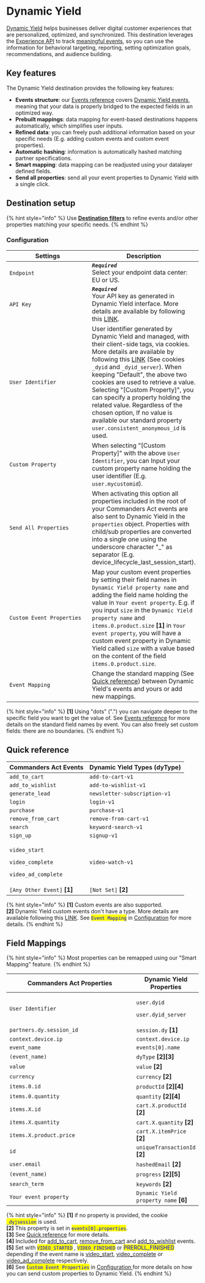 # Dynamic Yield

[Dynamic Yield](https://www.dynamicyield.com) helps businesses deliver digital customer experiences that are personalized, optimized, and synchronized. This destination leverages the [Experience API](https://support.dynamicyield.com/hc/en-us/articles/360010686157-Experience-APIs-Overview) to track [meaningful events](https://dy.dev/reference/track-events), so you can use the information for behavioral targeting, reporting, setting optimization goals, recommendations, and audience building.

## Key features

The Dynamic Yield destination provides the following key features:

* **Events structure**: our [Events reference](https://community.commandersact.com/platform-x/developers/tracking/events-reference) covers [Dynamic Yield events](https://dy.dev/reference/track-events), meaning that your data is properly bridged to the expected fields in an optimized way.
* **Prebuilt mappings**: data mapping for event-based destinations happens automatically, which simplifies user inputs.
* **Refined data**: you can freely push additional information based on your specific needs (E.g. adding custom events and custom event properties).
* **Automatic hashing**: information is automatically hashed matching partner specifications.
* **Smart mapping**: data mapping can be readjusted using your datalayer defined fields.
* **Send all properties**: send all your event properties to Dynamic Yield with a single click.

## Destination setup

{% hint style="info" %}
Use [**Destination filters**](https://doc.commandersact.com/features/destinations/destination-filters) to refine events and/or other properties matching your specific needs.
{% endhint %}

### Configuration

<table><thead><tr><th width="300">Settings</th><th>Description</th></tr></thead><tbody><tr><td><code>Endpoint</code></td><td><em><strong><code>Required</code></strong></em>  <br>Select your endpoint data center: EU or US.</td></tr><tr><td><code>API Key</code></td><td><em><strong><code>Required</code></strong></em> <br>Your API key as generated in Dynamic Yield interface. More details are available by following this <a href="https://support.dynamicyield.com/hc/en-us/articles/360022734893#create-an-api-key-0-1">LINK</a>. </td></tr><tr><td><code>User Identifier</code></td><td>User identifier generated by Dynamic Yield and managed, with their client-side tags, via cookies. More details are available by following this <a href="https://support.dynamicyield.com/hc/en-us/articles/4415087403281#making-api-requests-0-1">LINK</a> (See cookies <code>_dyid</code> and <code>_dyid_server</code>). When keeping "Default", the above two cookies are used to retrieve a value. Selecting "[Custom Property]", you can specify a property holding the related value. Regardless of the chosen option, If no value is available our standard property <code>user.consistent_anonymous_id</code>  is used.</td></tr><tr><td><code>Custom Property</code></td><td>When selecting "[Custom Property]" with the above <code>User Identifier</code>, you can Input your custom property name holding the user identifier (E.g. <code>user.mycustomid</code>).</td></tr><tr><td><code>Send All Properties</code></td><td>When activating this option all properties included in the root of your Commanders Act events are also sent to Dynamic Yield in the <code>properties</code> object. Properties with child/sub properties are converted into a single one using the underscore character "_" as separator (E.g. device_lifecycle_last_session_start).</td></tr><tr><td><code>Custom Event Properties</code></td><td>Map your custom event properties by setting their field names in <code>Dynamic Yield property name</code> and adding the field name holding the value in <code>Your event property</code>. E.g. if you input <code>size</code> in the <code>Dynamic Yield property name</code> and <code>items.0.product.size</code> <strong>[1]</strong> in <code>Your event property</code>, you will have a custom event property in Dynamic Yield called <code>size</code> with a value based on the content of the field <code>items.0.product.size</code>.</td></tr><tr><td><code>Event Mapping</code></td><td>Change the standard mapping (See <a href="dynamic-yield.md#quick-reference">Quick reference</a>) between Dynamic Yield's events and yours or add new mappings.</td></tr></tbody></table>

{% hint style="info" %}
**\[1]** Using "dots" (".") you can navigate deeper to the specific field you want to get the value of. See [Events reference](https://community.commandersact.com/platform-x/developers/tracking/events-reference) for more details on the standard field names by event. You can also freely set custom fields: there are no boundaries.
{% endhint %}

## Quick reference

| Commanders Act Events                                                                                  | Dynamic Yield Types (dyType) |
| ------------------------------------------------------------------------------------------------------ | ---------------------------- |
| `add_to_cart`                                                                                          | `add-to-cart-v1`             |
| `add_to_wishlist`                                                                                      | `add-to-wishlist-v1`         |
| `generate_lead`                                                                                        | `newsletter-subscription-v1` |
| `login`                                                                                                | `login-v1`                   |
| `purchase`                                                                                             | `purchase-v1`                |
| `remove_from_cart`                                                                                     | `remove-from-cart-v1`        |
| `search`                                                                                               | `keyword-search-v1`          |
| `sign_up`                                                                                              | `signup-v1`                  |
| <p><code>video_start</code></p><p><code>video_complete</code></p><p><code>video_ad_complete</code></p> | `video-watch-v1`             |
| `[Any Other Event]` **\[1]**                                                                           | `[Not Set]` **\[2]**         |

{% hint style="info" %}
**\[1]** Custom events are also supported.\
**\[2]** Dynamic Yield custom events don't have a type. More details are available following this [LINK](https://support.dynamicyield.com/hc/en-us/articles/4414379007633-Reporting-Events#custom-events-0-3). See <mark style="color:blue;">`Event Mapping`</mark> in [Configuration](dynamic-yield.md#configuration) for more details.
{% endhint %}

## Field Mappings

{% hint style="info" %}
Most properties can be remapped using our "Smart Mapping" feature.
{% endhint %}

<table><thead><tr><th width="404.6685580062746">Commanders Act Properties</th><th>Dynamic Yield Properties</th></tr></thead><tbody><tr><td><code>User Identifier</code></td><td><p><code>user.dyid</code></p><p><code>user.dyid_server</code></p></td></tr><tr><td><code>partners.dy.session_id</code></td><td><code>session.dy</code> <strong>[1]</strong></td></tr><tr><td><code>context.device.ip</code></td><td><code>context.device.ip</code></td></tr><tr><td><code>event_name</code></td><td><code>events[0].name</code></td></tr><tr><td><code>(event_name)</code></td><td><code>dyType</code> <strong>[2][3]</strong></td></tr><tr><td><code>value</code></td><td><code>value</code> <strong>[2]</strong></td></tr><tr><td><code>currency</code></td><td><code>currency</code> <strong>[2]</strong></td></tr><tr><td><code>items.0.id</code></td><td><code>productId</code> <strong>[2][4]</strong></td></tr><tr><td><code>items.0.quantity</code></td><td><code>quantity</code> <strong>[2][4]</strong></td></tr><tr><td><code>items.X.id</code></td><td><code>cart.X.productId</code> <strong>[2]</strong></td></tr><tr><td><code>items.X.quantity</code></td><td><code>cart.X.quantity</code> <strong>[2]</strong></td></tr><tr><td><code>items.X.product.price</code></td><td><code>cart.X.itemPrice</code> <strong>[2]</strong></td></tr><tr><td><code>id</code></td><td><code>uniqueTransactionId</code> <strong>[2]</strong></td></tr><tr><td><code>user.email</code></td><td><code>hashedEmail</code> <strong>[2]</strong></td></tr><tr><td><code>(event_name)</code></td><td><code>progress</code> <strong>[2][5]</strong></td></tr><tr><td><code>search_term</code></td><td><code>keywords</code> <strong>[2]</strong></td></tr><tr><td><code>Your event property</code></td><td><code>Dynamic Yield property name</code> <strong>[6]</strong></td></tr></tbody></table>

{% hint style="info" %}
**\[1]** if no property is provided, the cookie <mark style="color:blue;">`_dyjsession`</mark> is used.\
**\[2]** This property is set in <mark style="color:blue;">`events[0].properties`</mark>.\
**\[3]** See [Quick reference](dynamic-yield.md#quick-reference) for more details.\
**\[4]** Included for [add\_to\_cart](https://doc.commandersact.com/developers/tracking/events-reference#add\_to\_cart), [remove\_from\_cart](https://doc.commandersact.com/developers/tracking/events-reference#remove\_from\_cart) and [add\_to\_wishlist](https://doc.commandersact.com/developers/tracking/events-reference#add\_to\_wishlist) events.\
**\[5]** Set with <mark style="color:blue;">`VIDEO_STARTED`</mark> , <mark style="color:blue;">`VIDEO_FINISHED`</mark> or  <mark style="color:blue;">PREROLL\_FINISHED</mark> depending if the event name is [video\_start](https://doc.commandersact.com/developers/tracking/events-reference/video-event-reference#video-playback-started), [video\_complete](https://doc.commandersact.com/developers/tracking/events-reference/video-event-reference#video-playback-completed) or [video\_ad\_complete](https://doc.commandersact.com/developers/tracking/events-reference/video-event-reference#video-a-d-completed) respectively.\
**\[6]** See <mark style="color:blue;">`Custom Event Properties`</mark> in [Configuration ](dynamic-yield.md#configuration)for more details on how you can send custom properties to Dynamic Yield.
{% endhint %}

